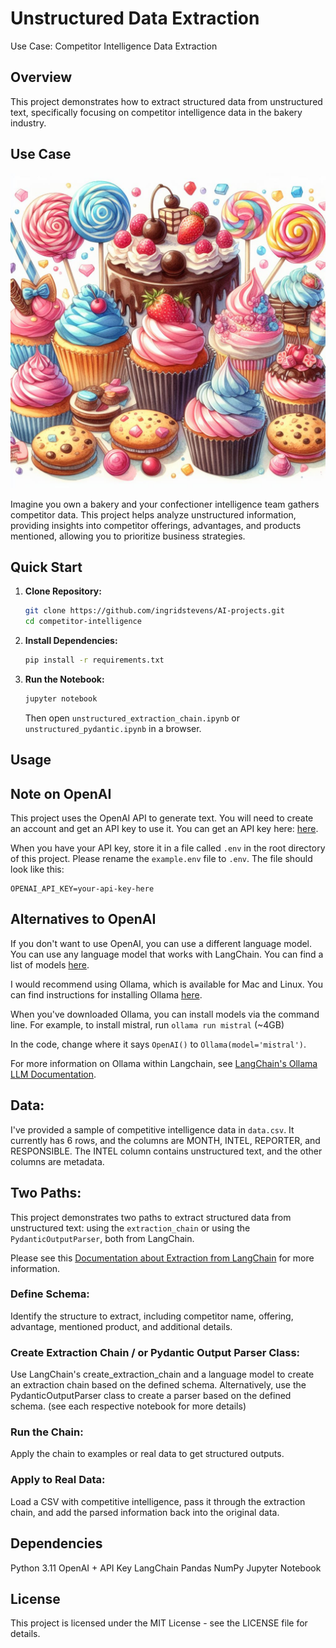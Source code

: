 # Unstructured Data Extraction 
Use Case: Competitor Intelligence Data Extraction

## Overview

This project demonstrates how to extract structured data from unstructured text, specifically focusing on competitor intelligence data in the bakery industry.

## Use Case

![baked_goods](img/sweets.jpeg)

Imagine you own a bakery and your confectioner intelligence team gathers competitor data. This project helps analyze unstructured information, providing insights into competitor offerings, advantages, and products mentioned, allowing you to prioritize business strategies.

## Quick Start

1. **Clone Repository:**
   ```bash
   git clone https://github.com/ingridstevens/AI-projects.git
   cd competitor-intelligence
2. **Install Dependencies:**
   ```bash
   pip install -r requirements.txt

3. **Run the Notebook:**
   ```bash
   jupyter notebook
   ```
   Then open `unstructured_extraction_chain.ipynb` or `unstructured_pydantic.ipynb` in a browser.


## Usage

## Note on OpenAI
This project uses the OpenAI API to generate text. You will need to create an account and get an API key to use it. You can get an API key here: [here](https://platform.openai.com/api-keys). 

When you have your API key, store it in a file called `.env` in the root directory of this project. Please rename the `example.env` file to `.env`. The file should look like this:
```
OPENAI_API_KEY=your-api-key-here
```

## Alternatives to OpenAI
If you don't want to use OpenAI, you can use a different language model. You can use any language model that works with LangChain. You can find a list of models [here](https://python.langchain.com/docs/models).

I would recommend using Ollama, which is available for Mac and Linux. You can find instructions for installing Ollama [here](https://ollama.ai).

When you've downloaded Ollama, you can install models via the command line. For example, to install mistral, run `ollama run mistral` (~4GB)

In the code, change where it says `OpenAI()` to `Ollama(model='mistral')`.

For more information on Ollama within Langchain, see [LangChain's Ollama LLM Documentation](https://python.langchain.com/docs/integrations/llms/ollama).

## Data: 
I've provided a sample of competitive intelligence data in `data.csv`. It currently has 6 rows, and the columns are MONTH, INTEL, REPORTER, and RESPONSIBLE. The INTEL column contains unstructured text, and the other columns are metadata.

## Two Paths:
This project demonstrates two paths to extract structured data from unstructured text: using the `extraction_chain` or using the `PydanticOutputParser`, both from LangChain.

Please see this [Documentation about Extraction from LangChain](https://python.langchain.com/docs/use_cases/extraction) for more information.

### Define Schema:
Identify the structure to extract, including competitor name, offering, advantage, mentioned product, and additional details.

### Create Extraction Chain / or Pydantic Output Parser Class:
Use LangChain's create_extraction_chain and a language model to create an extraction chain based on the defined schema.
Alternatively, use the PydanticOutputParser class to create a parser based on the defined schema. (see each respective notebook for more details)

### Run the Chain:
Apply the chain to examples or real data to get structured outputs.

### Apply to Real Data:
Load a CSV with competitive intelligence, pass it through the extraction chain, and add the parsed information back into the original data.

## Dependencies
Python 3.11
OpenAI + API Key
LangChain
Pandas
NumPy
Jupyter Notebook

## License
This project is licensed under the MIT License - see the LICENSE file for details.